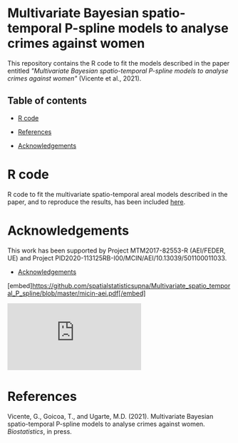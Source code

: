 # Multivariate Bayesian spatio-temporal P-spline models to analyse crimes against women 
This repository contains the R code to fit the models described in the paper entitled _"Multivariate Bayesian spatio-temporal P-spline models to analyse crimes against women"_ (Vicente et al., 2021).


## Table of contents
- [R code](#R-code)

- [References](#References)

- [Acknowledgements](#Acknowledgements)


# R code
R code to fit the multivariate spatio-temporal areal models described in the paper, and to reproduce the results, has been included [here](https://github.com/spatialstatisticsupna/Multivariate_spatio_temporal_P_spline/blob/master/R/).


# Acknowledgements
This work has been supported by Project MTM2017-82553-R (AEI/FEDER, UE) and Project PID2020-113125RB-I00/MCIN/AEI/10.13039/501100011033.

- [Acknowledgements](https://github.com/spatialstatisticsupna/Multivariate_spatio_temporal_P_spline/blob/master/micin-aei.pdf) 

[embed]https://github.com/spatialstatisticsupna/Multivariate_spatio_temporal_P_spline/blob/master/micin-aei.pdf[/embed] 

 ![npm package](https://github.com/spatialstatisticsupna/Multivariate_spatio_temporal_P_spline/blob/master/micin-aei.pdf)


# References
Vicente, G., Goicoa, T., and Ugarte, M.D. (2021). Multivariate Bayesian spatio-temporal P-spline models to analyse crimes against women. _Biostatistics_, in press.
  